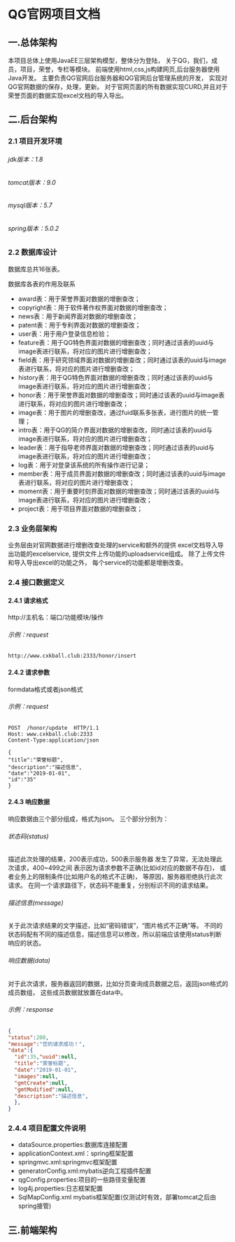 # QG官网项目文档

## 一.总体架构

本项目总体上使用JavaEE三层架构模型，整体分为登陆，
关于QG，我们，成员，项目，荣誉，专栏等模块。
前端使用html,css,js构建网页,后台服务器使用Java开发。
主要负责QG官网后台服务器和QG官网后台管理系统的开发，
实现对QG官网数据的保存，处理，更新。
对于官网页面的所有数据实现CURD,并且对于荣誉页面的数据实现excel文档的导入导出。

## 二.后台架构

### 2.1 项目开发环境
###### jdk版本：1.8
###### tomcat版本：9.0
###### mysql版本：5.7
###### spring版本：5.0.2

### 2.2 数据库设计
数据库总共16张表。

数据库各表的作用及联系
- award表：用于荣誉界面对数据的增删查改；
- copyright表：用于软件著作权界面对数据的增删查改；
- news表：用于新闻界面对数据的增删查改；
- patent表：用于专利界面对数据的增删查改；
- user表：用于用户登录信息检验；
- feature表：用于QG特色界面对数据的增删查改；同时通过该表的uuid与image表进行联系，将对应的图片进行增删查改；
- field表：用于研究领域界面对数据的增删查改；同时通过该表的uuid与image表进行联系，将对应的图片进行增删查改；
- history表：用于QG特色界面对数据的增删查改；同时通过该表的uuid与image表进行联系，将对应的图片进行增删查改；
- honor表：用于荣誉界面对数据的增删查改；同时通过该表的uuid与image表进行联系，将对应的图片进行增删查改；
- image表：用于图片的增删查改，通过fuid联系多张表，进行图片的统一管理；
- intro表：用于QG的简介界面对数据的增删查改，同时通过该表的uuid与image表进行联系，将对应的图片进行增删查改；
- leader表：用于指导老师界面对数据的增删查改；同时通过该表的uuid与image表进行联系，将对应的图片进行增删查改；
- log表：用于对登录该系统的所有操作进行记录；
- member表：用于成员界面对数据的增删查改；同时通过该表的uuid与image表进行联系，将对应的图片进行增删查改；
- moment表：用于重要时刻界面对数据的增删查改；同时通过该表的uuid与image表进行联系，将对应的图片进行增删查改；
- project表：用于项目界面对数据的增删查改；


### 2.3 业务层架构
业务层由对官网数据进行增删改查处理的service和额外的提供
excel文档导入导出功能的excelservice,
提供文件上传功能的uploadservice组成。
除了上传文件和导入导出excel的功能之外，
每个service的功能都是增删改查。

### 2.4 接口数据定义

#### 2.4.1 请求格式
http://主机名：端口/功能模块/操作
###### 示例：request
```http request
http://www.cxkball.club:2333/honor/insert
```
#### 2.4.2 请求参数
formdata格式或者json格式
###### 示例：request
```http request
POST  /honor/update  HTTP/1.1
Host: www.cxkball.club:2333
Content-Type:application/json

{
"title":"荣誉标题",
"description":"描述信息",
"date":"2019-01-01",
"id":"35"
}

```
#### 2.4.3 响应数据
响应数据由三个部分组成，格式为json。
三个部分分别为：
###### 状态码(status)
描述此次处理的结果，200表示成功，500表示服务器
发生了异常，无法处理此次请求，400~499之间
表示因为请求参数不正确(比如id对应的数据不存在)，
或者业务上的限制条件(比如用户名的格式不正确)，
等原因，服务器拒绝执行此次请求。
在同一个请求路径下，状态码不能重复，分别标识不同的请求结果。

###### 描述信息(message)
关于此次请求结果的文字描述，比如“密码错误”，“图片格式不正确”等。
不同的状态码配有不同的描述信息，描述信息可以修改，所以前端应该使用status判断
响应的状态。
###### 响应数据(data)
对于此次请求，服务器返回的数据，比如分页查询成员数据之后，返回json格式的成员数组，
这些成员数据就放置在data中。
###### 示例：response
```json
{
"status":200,
"message":"您的请求成功！",
"data":{
  "id":35,"uuid":null,
  "title":"荣誉标题",
  "date":"2019-01-01",
  "images":null,
  "gmtCreate":null,
  "gmtModified":null,
  "description":"描述信息",
  },
}

```
### 2.4.4 项目配置文件说明
- dataSource.properties:数据库连接配置
- applicationContext.xml：spring框架配置
- springmvc.xml:springmvc框架配置
- generatorConfig.xml:mybatis逆向工程插件配置
- qgConfig.properties:项目的一些路径变量配置
- log4j.properties:日志框架配置
- SqlMapConfig.xml mybatis框架配置(仅测试时有效，部署tomcat之后由spring接管)
## 三.前端架构

